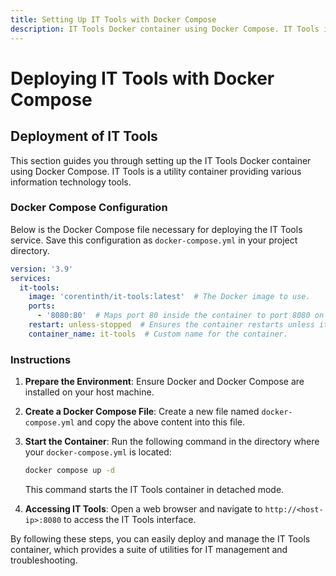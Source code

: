 ```yaml
---
title: Setting Up IT Tools with Docker Compose
description: IT Tools Docker container using Docker Compose. IT Tools is a utility container providing various information technology tools.
---
```


# Deploying IT Tools with Docker Compose

## Deployment of IT Tools

This section guides you through setting up the IT Tools Docker container using Docker Compose. IT Tools is a utility container providing various information technology tools.

### Docker Compose Configuration

Below is the Docker Compose file necessary for deploying the IT Tools service. Save this configuration as `docker-compose.yml` in your project directory.

```yaml
version: '3.9'
services:
  it-tools:
    image: 'corentinth/it-tools:latest'  # The Docker image to use.
    ports:
      - '8080:80'  # Maps port 80 inside the container to port 8080 on the host.
    restart: unless-stopped  # Ensures the container restarts unless it is explicitly stopped.
    container_name: it-tools  # Custom name for the container.
```

### Instructions

1. **Prepare the Environment**:
   Ensure Docker and Docker Compose are installed on your host machine.

2. **Create a Docker Compose File**:
   Create a new file named `docker-compose.yml` and copy the above content into this file.

3. **Start the Container**:
   Run the following command in the directory where your `docker-compose.yml` is located:
   ```bash
   docker compose up -d
   ```
   This command starts the IT Tools container in detached mode.

4. **Accessing IT Tools**:
   Open a web browser and navigate to `http://<host-ip>:8080` to access the IT Tools interface.

By following these steps, you can easily deploy and manage the IT Tools container, which provides a suite of utilities for IT management and troubleshooting.
